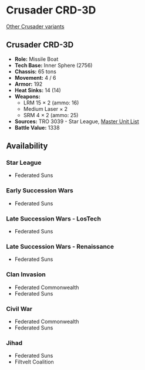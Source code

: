 # Crusader CRD-3D

[Other Crusader variants](../crusader.md)

## Crusader CRD-3D
- **Role:** Missile Boat
- **Tech Base:** Inner Sphere (2756)
- **Chassis:** 65 tons
- **Movement:** 4 / 6
- **Armor:** 192
- **Heat Sinks:** 14 (14)
- **Weapons:**
  - LRM 15 × 2 (ammo: 16)
  - Medium Laser × 2
  - SRM 4 × 2 (ammo: 25)
- **Sources:** TRO 3039 - Star League, [Master Unit List](http://masterunitlist.info/Unit/Details/749/crusader-crd-3d)
- **Battle Value:** 1338

## Availability

### Star League
- Federated Suns

### Early Succession Wars
- Federated Suns

### Late Succession Wars - LosTech
- Federated Suns

### Late Succession Wars - Renaissance
- Federated Suns

### Clan Invasion
- Federated Commonwealth
- Federated Suns

### Civil War
- Federated Commonwealth
- Federated Suns

### Jihad
- Federated Suns
- Filtvelt Coalition

